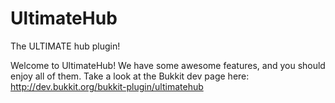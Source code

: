UltimateHub
===========

The ULTIMATE hub plugin!

Welcome to UltimateHub! We have some awesome features, and you should enjoy all of them. Take a look at the Bukkit dev page here:
http://dev.bukkit.org/bukkit-plugin/ultimatehub

